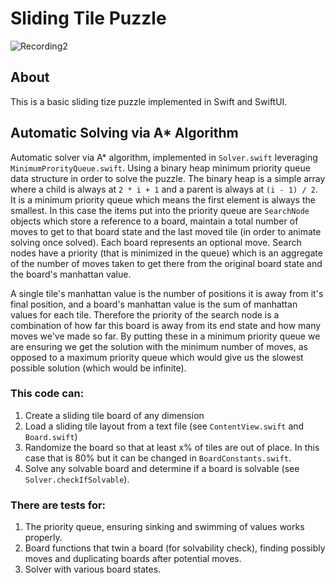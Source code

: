 # Sliding Tile Puzzle 

![Recording2](https://user-images.githubusercontent.com/11002/136385768-ae6d067e-a075-4686-b5ee-787e6c2311bb.gif)


## About

This is a basic sliding tize puzzle implemented in Swift and SwiftUI.

## Automatic Solving via A* Algorithm

Automatic solver via A* algorithm, implemented in `Solver.swift` leveraging `MinimumProrityQueue.swift`. Using a binary heap minimum priority queue data structure in order to solve the puzzle. The binary heap is a simple array where a child is always at `2 * i + 1` and a parent is always at `(i - 1) / 2`. It is a minimum priority queue which means the first element is always the smallest. In this case the items put into the priority queue are `SearchNode` objects which store a reference to a board, maintain a total number of moves to get to that board state and the last moved tile (in order to animate solving once solved). Each board represents an optional move. Search nodes have a priority (that is minimized in the queue) which is an aggregate of the number of moves taken to get there from the original board state and the board's manhattan value.

A single tile's manhattan value is the number of positions it is away from it's final position, and a board's manhattan value is the sum of manhattan values for each tile. Therefore the priority of the search node is a combination of how far this board is away from its end state and how many moves we've made so far. By putting these in a minimum priority queue we are ensuring we get the solution with the minimum number of moves, as opposed to a maximum priority queue which would give us the slowest possible solution (which would be infinite).

### This code can:

1. Create a sliding tile board of any dimension
2. Load a sliding tile layout from a text file (see `ContentView.swift` and `Board.swift`)
3. Randomize the board so that at least x% of tiles are out of place. In this case that is 80% but it can be changed in `BoardConstants.swift`.
4. Solve any solvable board and determine if a board is solvable (see `Solver.checkIfSolvable`).

### There are tests for:

1. The priority queue, ensuring sinking and swimming of values works properly.
2. Board functions that twin a board (for solvability check), finding possibly moves and duplicating boards after potential moves.
3. Solver with various board states.
